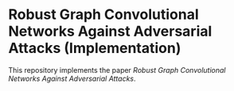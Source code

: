 # Robust Graph Convolutional Networks Against Adversarial Attacks (Implementation)

This repository implements the paper _Robust Graph Convolutional Networks Against Adversarial Attacks_.
